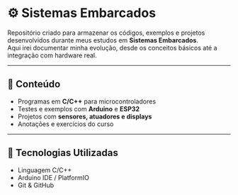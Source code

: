 # ⚙️ Sistemas Embarcados

Repositório criado para armazenar os códigos, exemplos e projetos desenvolvidos durante meus estudos em **Sistemas Embarcados**.  
Aqui irei documentar minha evolução, desde os conceitos básicos até a integração com hardware real.  

---

## 📂 Conteúdo
- Programas em **C/C++** para microcontroladores  
- Testes e exemplos com **Arduino** e **ESP32**  
- Projetos com **sensores, atuadores e displays**  
- Anotações e exercícios do curso  

---

## 🔧 Tecnologias Utilizadas
- Linguagem C/C++  
- Arduino IDE / PlatformIO  
- Git & GitHub  
